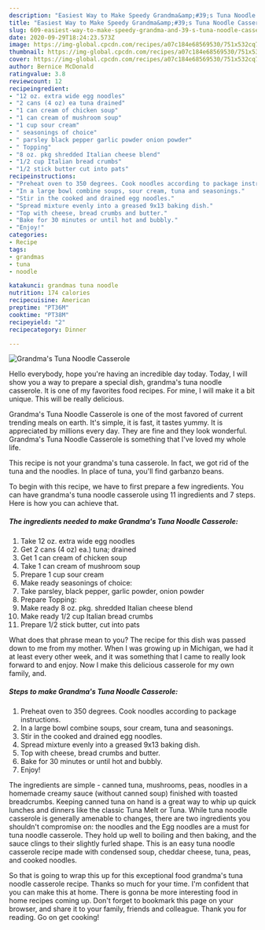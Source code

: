 ```yaml
---
description: "Easiest Way to Make Speedy Grandma&amp;#39;s Tuna Noodle Casserole"
title: "Easiest Way to Make Speedy Grandma&amp;#39;s Tuna Noodle Casserole"
slug: 609-easiest-way-to-make-speedy-grandma-and-39-s-tuna-noodle-casserole
date: 2020-09-29T18:24:23.573Z
image: https://img-global.cpcdn.com/recipes/a07c184e68569530/751x532cq70/grandmas-tuna-noodle-casserole-recipe-main-photo.jpg
thumbnail: https://img-global.cpcdn.com/recipes/a07c184e68569530/751x532cq70/grandmas-tuna-noodle-casserole-recipe-main-photo.jpg
cover: https://img-global.cpcdn.com/recipes/a07c184e68569530/751x532cq70/grandmas-tuna-noodle-casserole-recipe-main-photo.jpg
author: Bernice McDonald
ratingvalue: 3.8
reviewcount: 12
recipeingredient:
- "12 oz. extra wide egg noodles"
- "2 cans (4 oz) ea tuna drained"
- "1 can cream of chicken soup"
- "1 can cream of mushroom soup"
- "1 cup sour cream"
- " seasonings of choice"
- " parsley black pepper garlic powder onion powder"
- " Topping"
- "8 oz. pkg shredded Italian cheese blend"
- "1/2 cup Italian bread crumbs"
- "1/2 stick butter cut into pats"
recipeinstructions:
- "Preheat oven to 350 degrees. Cook noodles according to package instructions."
- "In a large bowl combine soups, sour cream, tuna and seasonings."
- "Stir in the cooked and drained egg noodles."
- "Spread mixture evenly into a greased 9x13 baking dish."
- "Top with cheese, bread crumbs and butter."
- "Bake for 30 minutes or until hot and bubbly."
- "Enjoy!"
categories:
- Recipe
tags:
- grandmas
- tuna
- noodle

katakunci: grandmas tuna noodle 
nutrition: 174 calories
recipecuisine: American
preptime: "PT36M"
cooktime: "PT38M"
recipeyield: "2"
recipecategory: Dinner

---
```



![Grandma&#39;s Tuna Noodle Casserole](https://img-global.cpcdn.com/recipes/a07c184e68569530/751x532cq70/grandmas-tuna-noodle-casserole-recipe-main-photo.jpg)

Hello everybody, hope you're having an incredible day today. Today, I will show you a way to prepare a special dish, grandma&#39;s tuna noodle casserole. It is one of my favorites food recipes. For mine, I will make it a bit unique. This will be really delicious.

Grandma&#39;s Tuna Noodle Casserole is one of the most favored of current trending meals on earth. It's simple, it is fast, it tastes yummy. It is appreciated by millions every day. They are fine and they look wonderful. Grandma&#39;s Tuna Noodle Casserole is something that I've loved my whole life.

This recipe is not your grandma&#39;s tuna casserole. In fact, we got rid of the tuna and the noodles. In place of tuna, you&#39;ll find garbanzo beans.


To begin with this recipe, we have to first prepare a few ingredients. You can have grandma&#39;s tuna noodle casserole using 11 ingredients and 7 steps. Here is how you can achieve that.

<!--inarticleads1-->

##### The ingredients needed to make Grandma&#39;s Tuna Noodle Casserole:

1. Take 12 oz. extra wide egg noodles
1. Get 2 cans (4 oz) ea.) tuna; drained
1. Get 1 can cream of chicken soup
1. Take 1 can cream of mushroom soup
1. Prepare 1 cup sour cream
1. Make ready  seasonings of choice:
1. Take  parsley, black pepper, garlic powder, onion powder
1. Prepare  Topping:
1. Make ready 8 oz. pkg. shredded Italian cheese blend
1. Make ready 1/2 cup Italian bread crumbs
1. Prepare 1/2 stick butter, cut into pats


What does that phrase mean to you? The recipe for this dish was passed down to me from my mother. When I was growing up in Michigan, we had it at least every other week, and it was something that I came to really look forward to and enjoy. Now I make this delicious casserole for my own family, and. 

<!--inarticleads2-->

##### Steps to make Grandma&#39;s Tuna Noodle Casserole:

1. Preheat oven to 350 degrees. Cook noodles according to package instructions.
1. In a large bowl combine soups, sour cream, tuna and seasonings.
1. Stir in the cooked and drained egg noodles.
1. Spread mixture evenly into a greased 9x13 baking dish.
1. Top with cheese, bread crumbs and butter.
1. Bake for 30 minutes or until hot and bubbly.
1. Enjoy!


The ingredients are simple - canned tuna, mushrooms, peas, noodles in a homemade creamy sauce (without canned soup) finished with toasted breadcrumbs. Keeping canned tuna on hand is a great way to whip up quick lunches and dinners like the classic Tuna Melt or Tuna. While tuna noodle casserole is generally amenable to changes, there are two ingredients you shouldn&#39;t compromise on: the noodles and the Egg noodles are a must for tuna noodle casserole. They hold up well to boiling and then baking, and the sauce clings to their slightly furled shape. This is an easy tuna noodle casserole recipe made with condensed soup, cheddar cheese, tuna, peas, and cooked noodles. 

So that is going to wrap this up for this exceptional food grandma&#39;s tuna noodle casserole recipe. Thanks so much for your time. I'm confident that you can make this at home. There is gonna be more interesting food in home recipes coming up. Don't forget to bookmark this page on your browser, and share it to your family, friends and colleague. Thank you for reading. Go on get cooking!
